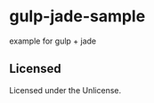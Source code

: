 gulp-jade-sample
=================

example for gulp + jade

Licensed
-------

Licensed under the Unlicense.
